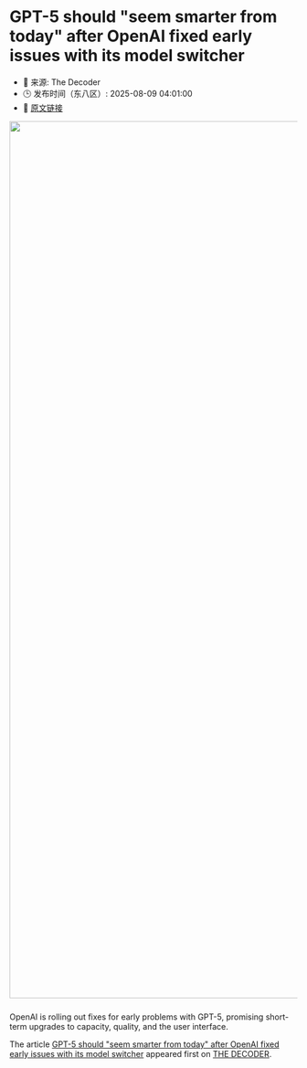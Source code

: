 # GPT-5 should "seem smarter from today" after OpenAI fixed early issues with its model switcher
- 📅 来源: The Decoder
- 🕒 发布时间（东八区）: 2025-08-09 04:01:00
- 🔗 [原文链接](https://the-decoder.com/gpt-5-should-seem-smarter-from-today-after-openai-fixed-early-issues-with-its-model-switcher/)

<p><img alt="" class="attachment-full size-full wp-post-image" height="1024" src="https://the-decoder.com/wp-content/uploads/2025/08/gpt5_illustration.png" style="height: auto; margin-bottom: 10px;" width="1536" /></p>
<p>        OpenAI is rolling out fixes for early problems with GPT-5, promising short-term upgrades to capacity, quality, and the user interface.</p>
<p>The article <a href="https://the-decoder.com/gpt-5-should-seem-smarter-from-today-after-openai-fixed-early-issues-with-its-model-switcher/">GPT-5 should &quot;seem smarter from today&quot; after OpenAI fixed early issues with its model switcher</a> appeared first on <a href="https://the-decoder.com">THE DECODER</a>.</p>